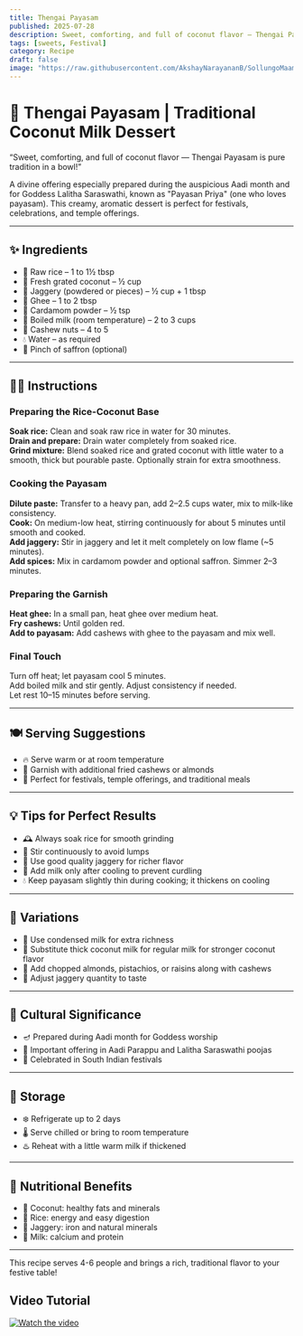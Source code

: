 ```yaml
---
title: Thengai Payasam  
published: 2025-07-28  
description: Sweet, comforting, and full of coconut flavor — Thengai Payasam is a classic South Indian coconut milk dessert perfect for festivals and offerings.  
tags: [sweets, Festival]  
category: Recipe  
draft: false  
image: "https://raw.githubusercontent.com/AkshayNarayananB/SollungoMaami/master/images/thengai payasam.jpg"  
---
```


# 🥥 Thengai Payasam | Traditional Coconut Milk Dessert

“Sweet, comforting, and full of coconut flavor — Thengai Payasam is pure tradition in a bowl!”

A divine offering especially prepared during the auspicious Aadi month and for Goddess Lalitha Saraswathi, known as "Payasan Priya" (one who loves payasam). This creamy, aromatic dessert is perfect for festivals, celebrations, and temple offerings.

---

## ✨ Ingredients

- 🍚 Raw rice – 1 to 1½ tbsp  
- 🥥 Fresh grated coconut – ½ cup  
- 🍯 Jaggery (powdered or pieces) – ½ cup + 1 tbsp  
- 🧈 Ghee – 1 to 2 tbsp  
- 🌿 Cardamom powder – ½ tsp  
- 🥛 Boiled milk (room temperature) – 2 to 3 cups  
- 🥜 Cashew nuts – 4 to 5  
- 💧 Water – as required  
- 🌸 Pinch of saffron (optional)  

---

## 👩‍🍳 Instructions

### Preparing the Rice-Coconut Base  
 **Soak rice:** Clean and soak raw rice in water for 30 minutes.  
 **Drain and prepare:** Drain water completely from soaked rice.  
 **Grind mixture:** Blend soaked rice and grated coconut with little water to a smooth, thick but pourable paste. Optionally strain for extra smoothness.

### Cooking the Payasam  
 **Dilute paste:** Transfer to a heavy pan, add 2–2.5 cups water, mix to milk-like consistency.  
 **Cook:** On medium-low heat, stirring continuously for about 5 minutes until smooth and cooked.  
 **Add jaggery:** Stir in jaggery and let it melt completely on low flame (~5 minutes).  
 **Add spices:** Mix in cardamom powder and optional saffron. Simmer 2–3 minutes.

### Preparing the Garnish  
 **Heat ghee:** In a small pan, heat ghee over medium heat.  
 **Fry cashews:** Until golden red.  
 **Add to payasam:** Add cashews with ghee to the payasam and mix well.  

### Final Touch  
 Turn off heat; let payasam cool 5 minutes.  
 Add boiled milk and stir gently. Adjust consistency if needed.  
 Let rest 10–15 minutes before serving.

---

## 🍽️ Serving Suggestions

- 🔥 Serve warm or at room temperature  
- 🌰 Garnish with additional fried cashews or almonds  
- 🎉 Perfect for festivals, temple offerings, and traditional meals  

---

## 💡 Tips for Perfect Results

- 🕰️ Always soak rice for smooth grinding  
- 🔄 Stir continuously to avoid lumps  
- 🍯 Use good quality jaggery for richer flavor  
- 🥛 Add milk only after cooling to prevent curdling  
- 💧 Keep payasam slightly thin during cooking; it thickens on cooling  

---

## 🌿 Variations

- 🥛 Use condensed milk for extra richness  
- 🥥 Substitute thick coconut milk for regular milk for stronger coconut flavor  
- 🥜 Add chopped almonds, pistachios, or raisins along with cashews  
- 🍬 Adjust jaggery quantity to taste  

---

## 🥥 Cultural Significance

- 🪔 Prepared during Aadi month for Goddess worship  
- 🙏 Important offering in Aadi Parappu and Lalitha Saraswathi poojas  
- 🎊 Celebrated in South Indian festivals  

---

## 🥄 Storage

- ❄️ Refrigerate up to 2 days  
- 🌡️ Serve chilled or bring to room temperature  
- ♨️ Reheat with a little warm milk if thickened  

---

## 🥦 Nutritional Benefits

- 🥥 Coconut: healthy fats and minerals  
- 🍚 Rice: energy and easy digestion  
- 🍯 Jaggery: iron and natural minerals  
- 🥛 Milk: calcium and protein  

---

This recipe serves 4-6 people and brings a rich, traditional flavor to your festive table!


## Video Tutorial

[![Watch the video](https://img.youtube.com/vi/VIDEO_ID/0.jpg)](https://youtu.be/zDQ39nzi5uk?si=vtxAdyqersOSMsBP)

